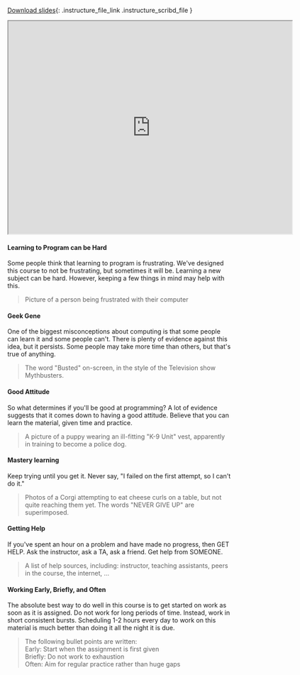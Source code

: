 
[Download slides](https://udel.instructure.com/files/74597700/download){: .instructure_file_link .instructure_scribd_file }


<iframe style="width: 640px; height: 480px;" width="300" height="150" allowfullscreen="allowfullscreen" webkitallowfullscreen="webkitallowfullscreen" mozallowfullscreen="mozallowfullscreen"
title="Introduction.pdf"
src="https://www.youtube.com/embed/gnM2nFFzMc0?feature=oembed&amp;rel=0" 
></iframe>


#### Learning to Program can be Hard

Some people think that learning to program is frustrating.
We've designed this course to not be frustrating, but sometimes it will be.
Learning a new subject can be hard.
However, keeping a few things in mind may help with this.

> Picture of a person being frustrated with their computer

#### Geek Gene

One of the biggest misconceptions about computing is that some people can learn it and some people can't.
There is plenty of evidence against this idea, but it persists.
Some people may take more time than others, but that's true of anything.

> The word "Busted" on-screen, in the style of the Television show Mythbusters.

#### Good Attitude

So what determines if you'll be good at programming?
A lot of evidence suggests that it comes down to having a good attitude.
Believe that you can learn the material, given time and practice.

> A picture of a puppy wearing an ill-fitting "K-9 Unit" vest, apparently in training to become a police dog.

#### Mastery learning

Keep trying until you get it.
Never say, "I failed on the first attempt, so I can't do it."

> Photos of a Corgi attempting to eat cheese curls on a table, but not quite reaching them yet. The words "NEVER GIVE UP" are superimposed.

#### Getting Help

If you've spent an hour on a problem and have made no progress, then GET HELP.
Ask the instructor, ask a TA, ask a friend.
Get help from SOMEONE.

> A list of help sources, including: instructor, teaching assistants, peers in the course, the internet, ...

#### Working Early, Briefly, and Often

The absolute best way to do well in this course is to get started on work as soon as it is assigned.
Do not work for long periods of time.
Instead, work in short consistent bursts.
Scheduling 1-2 hours every day to work on this material is much better than doing it all the night it is due.

> The following bullet points are written:  
> Early: Start when the assignment is first given  
> Briefly: Do not work to exhaustion  
> Often: Aim for regular practice rather than huge gaps
